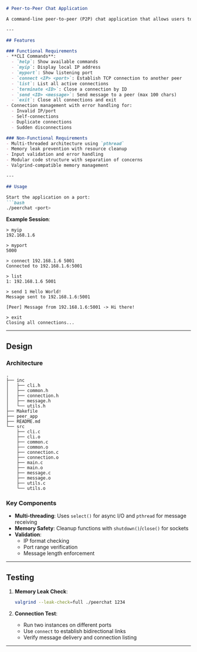 ```markdown
# Peer-to-Peer Chat Application

A command-line peer-to-peer (P2P) chat application that allows users to connect over TCP, exchange messages, and manage connections. Built in C with a focus on reliability, security, and clean code practices.

---

## Features

### Functional Requirements
- **CLI Commands**:
  - `help`: Show available commands
  - `myip`: Display local IP address
  - `myport`: Show listening port
  - `connect <IP> <port>`: Establish TCP connection to another peer
  - `list`: List all active connections
  - `terminate <ID>`: Close a connection by ID
  - `send <ID> <message>`: Send message to a peer (max 100 chars)
  - `exit`: Close all connections and exit
- Connection management with error handling for:
  - Invalid IP/port
  - Self-connections
  - Duplicate connections
  - Sudden disconnections

### Non-Functional Requirements
- Multi-threaded architecture using `pthread`
- Memory leak prevention with resource cleanup
- Input validation and error handling
- Modular code structure with separation of concerns
- Valgrind-compatible memory management

---

## Usage

Start the application on a port:
```bash
./peerchat <port>
```

**Example Session**:
```
> myip
192.168.1.6

> myport
5000

> connect 192.168.1.6 5001
Connected to 192.168.1.6:5001

> list
1: 192.168.1.6 5001

> send 1 Hello World!
Message sent to 192.168.1.6:5001

[Peer] Message from 192.168.1.6:5001 -> Hi there!

> exit
Closing all connections...
```

---

## Design

### Architecture
```
.
├── inc
│   ├── cli.h
│   ├── common.h
│   ├── connection.h
│   ├── message.h
│   └── utils.h
├── Makefile
├── peer_app
├── README.md
└── src
    ├── cli.c
    ├── cli.o
    ├── common.c
    ├── common.o
    ├── connection.c
    ├── connection.o
    ├── main.c
    ├── main.o
    ├── message.c
    ├── message.o
    ├── utils.c
    └── utils.o

```

### Key Components
- **Multi-threading**: Uses `select()` for async I/O and `pthread` for message receiving
- **Memory Safety**: Cleanup functions with `shutdown()`/`close()` for sockets
- **Validation**:
  - IP format checking
  - Port range verification
  - Message length enforcement

---

## Testing

1. **Memory Leak Check**:
   ```bash
   valgrind --leak-check=full ./peerchat 1234
   ```

2. **Connection Test**:
   - Run two instances on different ports
   - Use `connect` to establish bidirectional links
   - Verify message delivery and connection listing

---
